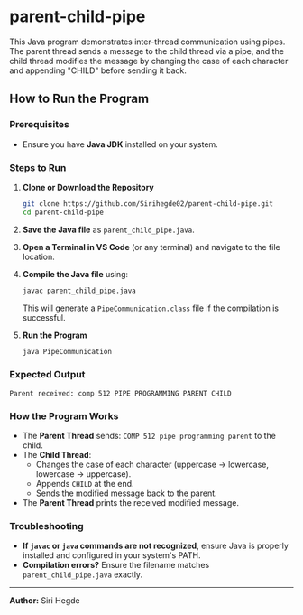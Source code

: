 # parent-child-pipe

This Java program demonstrates inter-thread communication using pipes. The parent thread sends a message to the child thread via a pipe, and the child thread modifies the message by changing the case of each character and appending "CHILD" before sending it back.

## How to Run the Program

### **Prerequisites**
- Ensure you have **Java JDK** installed on your system.

### **Steps to Run**

1. **Clone or Download the Repository**
   ```sh
   git clone https://github.com/Sirihegde02/parent-child-pipe.git
   cd parent-child-pipe
   ```

2. **Save the Java file** as `parent_child_pipe.java`.

3. **Open a Terminal in VS Code** (or any terminal) and navigate to the file location.

4. **Compile the Java file** using:
   ```sh
   javac parent_child_pipe.java
   ```
   This will generate a `PipeCommunication.class` file if the compilation is successful.

5. **Run the Program**
   ```sh
   java PipeCommunication
   ```

### **Expected Output**
```
Parent received: comp 512 PIPE PROGRAMMING PARENT CHILD
```

### **How the Program Works**
- The **Parent Thread** sends: `COMP 512 pipe programming parent` to the child.
- The **Child Thread**:
  - Changes the case of each character (uppercase → lowercase, lowercase → uppercase).
  - Appends `CHILD` at the end.
  - Sends the modified message back to the parent.
- The **Parent Thread** prints the received modified message.

### **Troubleshooting**
- **If `javac` or `java` commands are not recognized**, ensure Java is properly installed and configured in your system's PATH.
- **Compilation errors?** Ensure the filename matches `parent_child_pipe.java` exactly.

---
**Author:** Siri Hegde
